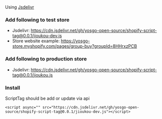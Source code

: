 Using [Jsdelivr](https://www.jsdelivr.com/features)

### Add following to test store

- Jsdelivr: https://cdn.jsdelivr.net/gh/yosgo-open-source/shopify-script-tag@0.0.1/jioukou-dev.js
- Store website example: https://yosgo-store.myshopify.com/pages/group-buy?groupId=8HHrxzPCB

### Add following to production store

- Jsdelivr: https://cdn.jsdelivr.net/gh/yosgo-open-source/shopify-script-tag@0.0.1/jioukou.js

### Install

ScriptTag should be add or update via api

```
<script async="" src="https://cdn.jsdelivr.net/gh/yosgo-open-source/shopify-script-tag@0.0.1/jioukou-dev.js"></script>
```
